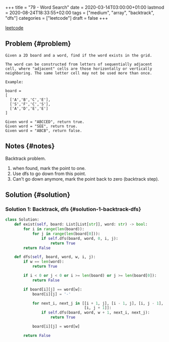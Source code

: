 +++
title = "79 - Word Search"
date = 2020-03-14T03:00:00+01:00
lastmod = 2020-08-24T18:33:55+02:00
tags = ["medium", "array", "backtrack", "dfs"]
categories = ["leetcode"]
draft = false
+++

[leetcode](https://leetcode.com/problems/word-search/)


## Problem {#problem}

```text
Given a 2D board and a word, find if the word exists in the grid.

The word can be constructed from letters of sequentially adjacent cell, where "adjacent" cells are those horizontally or vertically neighboring. The same letter cell may not be used more than once.

Example:

board =
[
  ['A','B','C','E'],
  ['S','F','C','S'],
  ['A','D','E','E']
]

Given word = "ABCCED", return true.
Given word = "SEE", return true.
Given word = "ABCB", return false.
```


## Notes {#notes}

Backtrack problem.

1.  when found, mark the point to one.
2.  Use dfs to go down from this point.
3.  Can't go down anymore, mark the point back to zero (backtrack step).


## Solution {#solution}


### Solution 1: Backtrack, dfs {#solution-1-backtrack-dfs}

```python
class Solution:
    def exist(self, board: List[List[str]], word: str) -> bool:
        for i in range(len(board)):
            for j in range(len(board[0])):
                if self.dfs(board, word, 0, i, j):
                    return True
        return False

    def dfs(self, board, word, w, i, j):
        if w == len(word):
            return True

        if i < 0 or j < 0 or i >= len(board) or j >= len(board[0]):
            return False

        if board[i][j] == word[w]:
            board[i][j] = '-'

            for next_i, next_j in [[i + 1, j], [i - 1, j], [i, j - 1],
                                   [i, j + 1]]:
                if self.dfs(board, word, w + 1, next_i, next_j):
                    return True

            board[i][j] = word[w]

        return False
```
